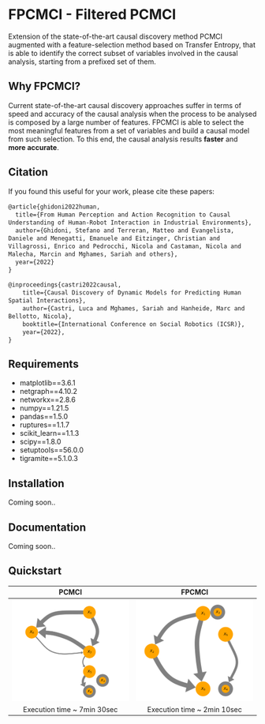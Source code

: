 # FPCMCI - Filtered PCMCI

Extension of the state-of-the-art causal discovery method PCMCI augmented with a feature-selection method based on Transfer Entropy, that is able to identify the correct subset of variables involved in the causal analysis, starting from a prefixed set of them.


## Why FPCMCI?

Current state-of-the-art causal discovery approaches suffer in terms of speed and accuracy of the causal analysis when the process to be analysed is composed by a large number of features. FPCMCI is able to select the most meaningful features from a set of variables and build a causal model from such selection. To this end, the causal analysis results **faster** and **more accurate**.


## Citation

If you found this useful for your work, please cite these papers:
```
@article{ghidoni2022human,
  title={From Human Perception and Action Recognition to Causal Understanding of Human-Robot Interaction in Industrial Environments},
  author={Ghidoni, Stefano and Terreran, Matteo and Evangelista, Daniele and Menegatti, Emanuele and Eitzinger, Christian and Villagrossi, Enrico and Pedrocchi, Nicola and Castaman, Nicola and Malecha, Marcin and Mghames, Sariah and others},
  year={2022}
}
```
```
@inproceedings{castri2022causal,
    title={Causal Discovery of Dynamic Models for Predicting Human Spatial Interactions},
    author={Castri, Luca and Mghames, Sariah and Hanheide, Marc and Bellotto, Nicola},
    booktitle={International Conference on Social Robotics (ICSR)},
    year={2022},
}
```


## Requirements

* matplotlib==3.6.1
* netgraph==4.10.2
* networkx==2.8.6
* numpy==1.21.5
* pandas==1.5.0
* ruptures==1.1.7
* scikit_learn==1.1.3
* scipy==1.8.0
* setuptools==56.0.0
* tigramite==5.1.0.3


## Installation
Coming soon..
<!--
Before installing the FPCMCI package, you need to install the [IDTxl package](https://github.com/pwollstadt/IDTxl) used for the feature-selection process, following the guide described [here](https://github.com/pwollstadt/IDTxl/wiki/Installation-and-Requirements). Once complete, you can install the package with:
```
pip install fpcmci
```
-->

## Documentation
Coming soon..


## Quickstart
PCMCI      |  FPCMCI 
:-------------------------:|:-------------------------:
![](https://github.com/lcastri/fpcmci/blob/main/images/PCMCI_example.png "PCMCI")  |  ![](https://github.com/lcastri/fpcmci/blob/main/images/FPCMCI_example.png "FPCMCI")
Execution time ~ 7min 30sec | Execution time ~ 2min 10sec

